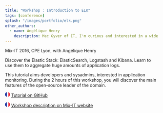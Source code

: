 ```yaml
---
title: "Workshop : Introduction to ELK"
tags: [conference]
splash: "/images/portfolio/elk.png"
other_authors:
  - name: Angélique Henry
    description: Mac Gyver of IT, I'm curious and interested in a wide variety of subjects. I like to mix tools to achieve my goals.
---
```


Mix-IT 2016, CPE Lyon, with Angélique Henry

Discover the Elastic Stack: ElasticSearch, Logstash and Kibana.
Learn to use them to aggregate huge amounts of application logs.

This tutorial aims developers and sysadmins, interested in application monitoring.
During the 2 hours of this workshop, you will discover the main features of the open-source leader of the domain.

![French flag](/images/fr-16.png) <i class="fab fa-github"></i> [Tutorial on GitHub](http://leneurone.github.io/atelier-duchess-elk/)

![French flag](/images/fr-16.png) [Workshop description on Mix-IT website](https://mixitconf.org/2016/claire-villard-angelique-henry-workshop---introduction-a-elk#)



